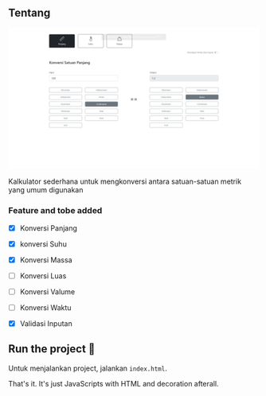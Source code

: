 ## Tentang

![enter image description here](https://raw.githubusercontent.com/hilmiha/conversion_calculator/main/sc.png)

Kalkulator sederhana untuk mengkonversi antara satuan-satuan metrik yang umum digunakan

 ### Feature and tobe added
 - [x] Konversi Panjang
 - [x] konversi Suhu
 - [x] Konversi Massa
 - [ ] Konversi Luas
 - [ ] Konversi Valume
 - [ ] Konversi Waktu
 - [x] Validasi Inputan


## Run the project 🚀

Untuk menjalankan project, jalankan `index.html`.

That's it. 
It's just JavaScripts with HTML and decoration afterall.
